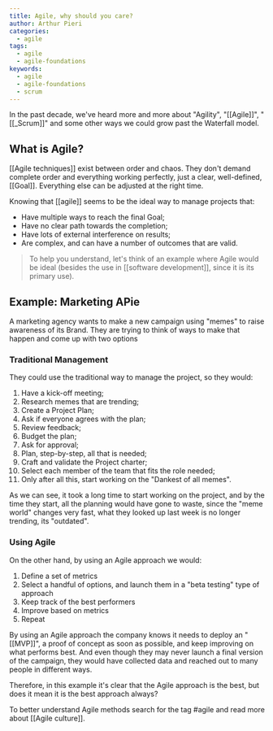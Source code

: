 ```yaml
---
title: Agile, why should you care?
author: Arthur Pieri
categories:
  - agile
tags:
  - agile
  - agile-foundations
keywords:
  - agile
  - agile-foundations
  - scrum
---
```

In the past decade, we've heard more and more about "Agility", "[[Agile]]", "[[_Scrum]]" and some other ways we could grow past the Waterfall model.

## What is Agile?

[[Agile techniques]] exist between order and chaos. They don't demand complete order and everything working perfectly, just a clear, well-defined, [[Goal]]. Everything else can be adjusted at the right time.

Knowing that [[agile]] seems to be the ideal way to manage projects that:

- Have multiple ways to reach the final Goal;
- Have no clear path towards the completion;
- Have lots of external interference on results;
- Are complex, and can have a number of outcomes that are valid.

> To help you understand, let's think of an example where Agile would be ideal (besides the use in [[software development]], since it is its primary use).

## Example: Marketing APie

A marketing agency wants to make a new campaign using "memes" to raise awareness of its Brand. They are trying to think of ways to make that happen and come up with two options

### Traditional Management

They could use the traditional way to manage the project, so they would:

1. Have a kick-off meeting;
2. Research memes that are trending;
3. Create a Project Plan;
4. Ask if everyone agrees with the plan;
5. Review feedback;
6. Budget the plan;
7. Ask for approval;
8. Plan, step-by-step, all that is needed;
9. Craft and validate the Project charter;
10. Select each member of the team that fits the role needed;
11. Only after all this, start working on the "Dankest of all memes".

As we can see, it took a long time to start working on the project, and by the time they start, all the planning would have gone to waste, since the "meme world" changes very fast, what they looked up last week is no longer trending, its "outdated".

### Using Agile

On the other hand, by using an Agile approach we would:

1. Define a set of metrics
2. Select a handful of options, and launch them in a "beta testing" type of approach
3. Keep track of the best performers
4. Improve based on metrics
5. Repeat

By using an Agile approach the company knows it needs to deploy an "[[MVP]]", a proof of concept as soon as possible, and keep improving on what performs best. And even though they may never launch a final version of the campaign, they would have collected data and reached out to many people in different ways.

Therefore, in this example it's clear that the Agile approach is the best, but does it mean it is the best approach always?

To better understand Agile methods search for the tag #agile and read more about [[Agile culture]].
